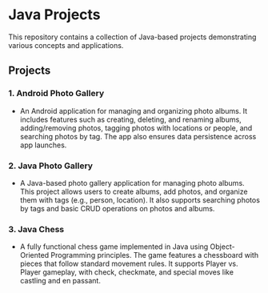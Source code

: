 # Java Projects

This repository contains a collection of Java-based projects demonstrating various concepts and applications.

## Projects

### 1. **Android Photo Gallery**

-   An Android application for managing and organizing photo albums. It includes features such as creating, deleting, and renaming albums, adding/removing photos, tagging photos with locations or people, and searching photos by tag. The app also ensures data persistence across app launches.

### 2. **Java Photo Gallery**

-   A Java-based photo gallery application for managing photo albums. This project allows users to create albums, add photos, and organize them with tags (e.g., person, location). It also supports searching photos by tags and basic CRUD operations on photos and albums.

### 3. **Java Chess**

-   A fully functional chess game implemented in Java using Object-Oriented Programming principles. The game features a chessboard with pieces that follow standard movement rules. It supports Player vs. Player gameplay, with check, checkmate, and special moves like castling and en passant.
